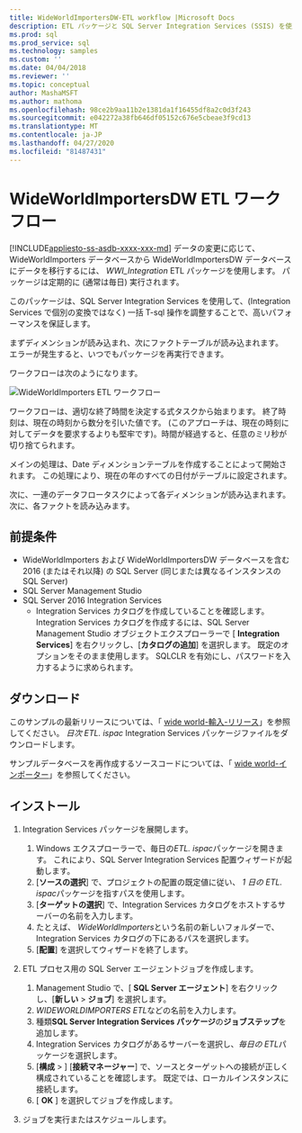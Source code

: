 ```yaml
---
title: WideWorldImportersDW-ETL workflow |Microsoft Docs
description: ETL パッケージと SQL Server Integration Services (SSIS) を使用して、WideWorldImporters データベースから WideWorldImportersDW に定期的にデータを移行します。
ms.prod: sql
ms.prod_service: sql
ms.technology: samples
ms.custom: ''
ms.date: 04/04/2018
ms.reviewer: ''
ms.topic: conceptual
author: MashaMSFT
ms.author: mathoma
ms.openlocfilehash: 98ce2b9aa11b2e1381da1f16455df8a2c0d3f243
ms.sourcegitcommit: e042272a38fb646df05152c676e5cbeae3f9cd13
ms.translationtype: MT
ms.contentlocale: ja-JP
ms.lasthandoff: 04/27/2020
ms.locfileid: "81487431"
---
```

# <a name="wideworldimportersdw-etl-workflow"></a>WideWorldImportersDW ETL ワークフロー
[!INCLUDE[appliesto-ss-asdb-xxxx-xxx-md](../includes/appliesto-ss-asdb-xxxx-xxx-md.md)]
データの変更に応じて、WideWorldImporters データベースから WideWorldImportersDW データベースにデータを移行するには、 *WWI_Integration* ETL パッケージを使用します。 パッケージは定期的に (通常は毎日) 実行されます。

このパッケージは、SQL Server Integration Services を使用して、(Integration Services で個別の変換ではなく) 一括 T-sql 操作を調整することで、高いパフォーマンスを保証します。

まずディメンションが読み込まれ、次にファクトテーブルが読み込まれます。 エラーが発生すると、いつでもパッケージを再実行できます。

ワークフローは次のようになります。

 ![WideWorldImporters ETL ワークフロー](media/wide-world-importers/wideworldimporters-etl-workflow.png)

ワークフローは、適切な終了時間を決定する式タスクから始まります。 終了時刻は、現在の時刻から数分を引いた値です。 (このアプローチは、現在の時刻に対してデータを要求するよりも堅牢です)。時間が経過すると、任意のミリ秒が切り捨てられます。

メインの処理は、Date ディメンションテーブルを作成することによって開始されます。 この処理により、現在の年のすべての日付がテーブルに設定されます。

次に、一連のデータフロータスクによって各ディメンションが読み込まれます。 次に、各ファクトを読み込みます。

## <a name="prerequisites"></a>前提条件

- WideWorldImporters および WideWorldImportersDW データベースを含む 2016 (またはそれ以降) の SQL Server (同じまたは異なるインスタンスの SQL Server)
- SQL Server Management Studio
- SQL Server 2016 Integration Services
  - Integration Services カタログを作成していることを確認します。 Integration Services カタログを作成するには、SQL Server Management Studio オブジェクトエクスプローラーで [ **Integration Services**] を右クリックし、[**カタログの追加**] を選択します。 既定のオプションをそのまま使用します。 SQLCLR を有効にし、パスワードを入力するように求められます。


## <a name="download"></a>ダウンロード

このサンプルの最新リリースについては、「 [wide world-輸入-リリース](https://go.microsoft.com/fwlink/?LinkID=800630)」を参照してください。 *日次 ETL. ispac* Integration Services パッケージファイルをダウンロードします。

サンプルデータベースを再作成するソースコードについては、「 [wide world-インポーター](https://github.com/Microsoft/sql-server-samples/tree/master/samples/databases/wide-world-importers/wwi-ssis)」を参照してください。

## <a name="install"></a>インストール

1. Integration Services パッケージを展開します。
   1. Windows エクスプローラーで、毎日の*ETL. ispac*パッケージを開きます。 これにより、SQL Server Integration Services 配置ウィザードが起動します。
   2. [**ソースの選択**] で、プロジェクトの配置の既定値に従い、 *1 日の ETL. ispac*パッケージを指すパスを使用します。
   3. [**ターゲットの選択**] で、Integration Services カタログをホストするサーバーの名前を入力します。
   4. たとえば、 *WideWorldImporters*という名前の新しいフォルダーで、Integration Services カタログの下にあるパスを選択します。
   5. [**配置**] を選択してウィザードを終了します。

2. ETL プロセス用の SQL Server エージェントジョブを作成します。
   1. Management Studio で、[ **SQL Server エージェント**] を右クリックし、[**新しい** > **ジョブ**] を選択します。
   2. *WIDEWORLDIMPORTERS ETL*などの名前を入力します。
   3. 種類**SQL Server Integration Services パッケージ**の**ジョブステップ**を追加します。
   4. Integration Services カタログがあるサーバーを選択し、*毎日の ETL*パッケージを選択します。
   5. [**構成** > ] [**接続マネージャー**] で、ソースとターゲットへの接続が正しく構成されていることを確認します。 既定では、ローカルインスタンスに接続します。
   6. [ **OK** ] を選択してジョブを作成します。

3. ジョブを実行またはスケジュールします。
